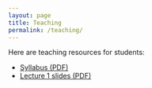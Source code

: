 ```yaml
---
layout: page
title: Teaching
permalink: /teaching/
---
```


Here are teaching resources for students:

- [Syllabus (PDF)](/files/syllabus.pdf)  
- [Lecture 1 slides (PDF)](/files/lecture1.pdf)
